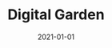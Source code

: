 ---
title: "Digital Garden"
date: 2021-01-01
summary: "A collection of thoughts and articles at different development stages"
---